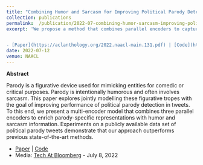 ```yaml
---
title: "Combining Humor and Sarcasm for Improving Political Parody Detection"
collection: publications
permalink:  /publication/2022-07-combining-humor-sarcasm-improving-political-parody-detection
excerpt: 'We propose a method that combines parallel encoders to capture parody, humor, and sarcasm-specific representations from input sequences, which outperforms previous state-of-the-art models for parody detection.


- [Paper](https://aclanthology.org/2022.naacl-main.131.pdf) | [Code](https://github.com/iamoscar1/Multi_Encoder_Model_for_Political_Parody_Prediction) '
date: 2022-07-12
venue: NAACL
---
```


**Abstract**

Parody is a figurative device used for mimicking entities for comedic or critical purposes. Parody is intentionally humorous and often involves sarcasm. This paper explores jointly modelling these figurative tropes with the goal of improving performance of political parody detection in tweets. To this end, we present a multi-encoder model that combines three parallel encoders to enrich parody-specific representations with humor and sarcasm information. Experiments on a publicly available data set of political parody tweets demonstrate that our approach outperforms previous state-of-the-art methods.


- [Paper](https://aclanthology.org/2022.naacl-main.131.pdf) | [Code](https://github.com/iamoscar1/Multi_Encoder_Model_for_Political_Parody_Prediction)
- Media: [Tech At Bloomberg](https://www.bloomberg.com/company/stories/bloomberg-publishes-3-ai-papers-naacl-2022/) - July 8, 2022


